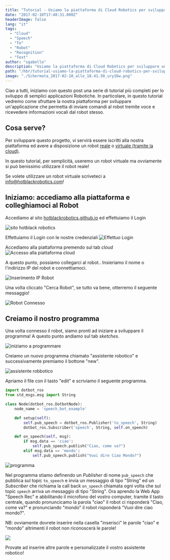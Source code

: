 ```yaml
---
title: "Tutorial - Usiamo la piattaforma di Cloud Robotics per sviluppare un semplice assistente personale Robotico"
date: "2017-02-10T17:48:31.000Z"
headerImage: false
lang: "it"
tags:
  - "Cloud"
  - "Speech"
  - "To"
  - "Robot"
  - "Recognition"
  - "Text"
author: "sgabello"
description: "Usiamo la piattaforma di Cloud Robotics per sviluppare un semplice assistente personale Robotico"
path: "/hbr/tutorial-usiamo-la-piattaforma-di-cloud-robotics-per-sviluppare-un-semplice-assistente-personale-robotico/"
image: "./Schermata_2017-02-10_alle_18.41.50_ury16w.png"
---
```


Ciao a tutti, iniziamo con questo post una serie di tutorial più completi per lo sviluppo di semplici applicazioni Robotiche. In particolare, in questo tutorial vedremo come sfruttare la nostra piattaforma per sviluppare un'applicazione che permetta di inviare comandi al robot tremite voce e ricevedere informazioni vocali dal robot stesso.

## Cosa serve?

Per sviluppare questo progetto, vi servirà essere iscritti alla nostra piattaforma ed avere a disposizione un robot [reale](http://hotblackrobotics.github.io/blog/posts/2017-02-08-dotbot-tutorial-hardware) o [virtuale (tramite la cloud)](http://hotblackrobotics.github.io/blog/posts/2017-02-03-avete-problemi-hardware-ce-il-robot-in-cloud-accessibile-da-remoto-tramite-il-vostro-pc-o).

In questo tutorial, per semplicità, useremo un robot virtuale ma ovviamente si può benissimo utilizzare il robot reale!

Se volete utilizzare un robot virtuale scriveteci a info@hotblackrobotics.com!

## Iniziamo: accediamo alla piattaforma e colleghiamoci al Robot

Accediamo al sito [hotblackrobotics.github.io](http://hotblackrobotics.github.io) ed effettuiamo il Login

![sito hotblack robotics](./Schermata_2017-02-09_alle_17.24.27_o2js8p.png)

Effettuiamo il Login con le nostre credenziali
![Effettuo Login](./Schermata_2017-02-09_alle_17.24.36_ur1zvl.png)

Accediamo alla piattaforma premendo sul tab _cloud_
![Accesso alla piattaforma cloud](./Schermata_2017-02-09_alle_17.24.49_crt92p.png)

A questo punto, possiamo collegarci al robot.. Insieriamo il nome o l'indirizzo IP del robot e connettiamoci.

![Inserimento IP Robot](./Schermata_2017-02-09_alle_18.05.03_gorkzs.png)

Una volta cliccato "Cerca Robot", se tutto va bene, otterremo il seguente messaggio!

![Robot Connesso](./Schermata_2017-02-09_alle_18.05.08_dwgqnj.png)

## Creiamo il nostro programma

Una volta connesso il robot, siamo pronti ad iniziare a sviluppare il programma! A questo punto andiamo sul tab _sketches_.

![iniziamo a programmare](./Schermata_2017-02-10_alle_18.15.58_chnyyy.png)

Creiamo un nuovo programma chiamato "assistente robotico" e successivamente premiamo il bottone "new".

![assistente robbotico](./Schermata_2017-02-10_alle_18.18.40_elmjy5.png)

Apriamo il file con il tasto "edit" e scriviamo il seguente programma.

```python
import dotbot_ros
from std_msgs.msg import String

class Node(dotbot_ros.DotbotNode):
    node_name = 'speech_bot_example'

    def setup(self):
        self.pub_speech = dotbot_ros.Publisher('to_speech', String)
        dotbot_ros.Subscriber('speech', String, self.on_speech)

    def on_speech(self, msg):
        if msg.data == 'ciao':
            self.pub_speech.publish("Ciao, come va?")
        elif msg.data == 'mondo':
            self.pub_speech.publish("Vuoi dire Ciao Mondo?")
```

![programma](./Schermata_2017-02-10_alle_18.28.56_jh1gsi.png)

Nel programma stiamo definendo un _Publisher_ di nome `pub_speech` che pubblica sul topic `to_speech` e invia un messaggio di tipo "String" ed un _Subscriber_ che richiama la call back `on_speech` chiamata ogni volta che sul topic `speech` arriva un messaggio di tipo "String". Ora aprendo la Web App "Speech Rec" e abbilitando il microfono del vostro computer, tramite il tasto centrale, quando pronuncicamo la parola "ciao" il robot ci risponderà "Ciao, come va?" e pronunciando "mondo" il robot risponderà "Vuoi dire ciao mondo?".

NB: ovviamente dovrete inserire nella casella "inserisci" le parole "ciao" e "mondo" altrimenti il robot non riconoscerà le parole!

![](./Schermata_2017-02-10_alle_18.41.50_ury16w.png)

Provate ad inserire altre parole e personalizzate il vostro assistente robotico!
